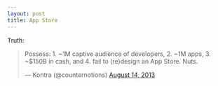 ```yaml
---
layout: post
title: App Store
---
```


Truth:

<blockquote class="twitter-tweet">
<p>
	Possess:
	&#10;1. ~1M captive audience of developers,
	&#10;2. ~1M apps,
	&#10;3. ~$150B in cash, and
	&#10;4. fail to (re)design an App Store.
	&#10;Nuts.
</p>

&mdash; Kontra (@counternotions)
<a href="https://twitter.com/counternotions/statuses/367619924929568768">
	August 14, 2013
</a>
</blockquote>
